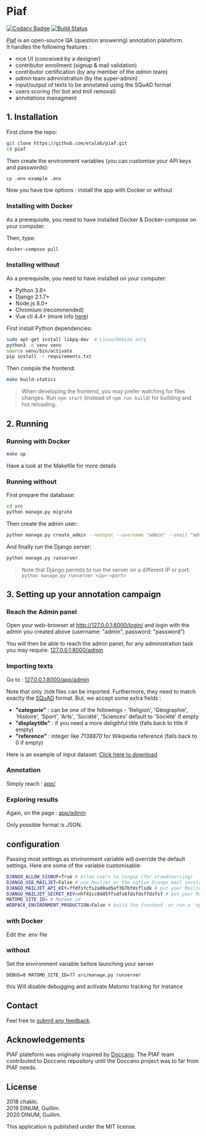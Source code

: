 # Piaf

[![Codacy Badge](https://api.codacy.com/project/badge/Grade/b64ba7294eca479181b52d30a7d2e9d7)](https://app.codacy.com/app/guillim/piaf?utm_source=github.com&utm_medium=referral&utm_content=etalab/piaf&utm_campaign=Badge_Grade_Dashboard)
[![Build Status](https://travis-ci.org/etalab/piaf.svg?branch=master)](https://travis-ci.org/etalab/piaf)

<abbr title="Pour Une IA Francophone">Piaf</abbr> is an open-source QA (question answering) annotation plateform.  
It handles the following features :  
* nice UI (conceived by a designer)
* contributor enrollment (signup & mail validation)
* contributor certification (by any member of the _admin_ team)
* _admin_ team administration (by the super-admin)
* input/output of texts to be annotated using the SQuAD format
* users scoring (for bot and troll removal)
* annotations managment


## 1. Installation

First clone the repo:

```bash
git clone https://github.com/etalab/piaf.git
cd piaf
```

Then create the environment variables (you can customise your API keys and passwords):
```bash
cp .env-example .env
```


Now you have tow options : install the app with Docker or without

### Installing with Docker

As a prerequisite, you need to have installed Docker & Docker-compose on your computer.

Then, type:

```bash
docker-compose pull
```

### Installing without

As a prerequisite, you need to have installed on your computer:

* Python 3.6+
* Django 2.1.7+
* Node.js 8.0+
* Chromium (recommended)
* Vue cli 4.4+  (more info [here](https://cli.vuejs.org/guide/installation.html))


First install Python dependencies:

```bash
sudo apt-get install libpq-dev  # Linux/Debian only
python3 -m venv venv
source venv/bin/activate
pip install -r requirements.txt
```

Then compile the frontend:

```bash
make build-statics
```

> When developing the frontend, you may prefer watching for files changes.
> Run `npm start` (instead of `npm run build`) for building and hot reloading.

## 2. Running


### Running with Docker

```bash
make up
```
Have a look at the Makefile for more details
### Running without

First prepare the database:

```bash
cd src
python manage.py migrate
```

Then create the admin user:

```bash
python manage.py create_admin --noinput --username "admin" --email "admin@example.com" --password "password"
```

And finally run the Django server:

```bash
python manage.py runserver
```

> Note that Django permits to run the server on a different IP or port. `python manage.py runserver <ip>:<port>`

## 3. Setting up your annotation campaign

### Reach the Admin panel
Open your web-browser at http://127.0.0.1:8000/login/ and login with the admin you created above (username: "admin", password: "password")

You will then be able to reach the admin panel, for any administration task you may require:
[127.0.0.1:8000/admin](http://127.0.0.1:8000/admin)


### Importing texts

Go to : [127.0.0.1:8000/app/admin](http://127.0.0.1:8000/app/admin)

Note that only `JSON` files can be imported. Furthermore, they need to match exaclty the [SQuAD](https://rajpurkar.github.io/SQuAD-explorer/) format. But, we accept some extra fields :
- __"categorie"__ : can be one of the followings - 'Religion', 'Géographie', 'Histoire', 'Sport', 'Arts', 'Société', 'Sciences' default to 'Société' if empty
- __"displaytitle"__ : if you need a more deligthful title (falls back to title if empty)
- __"reference"__ : integer like *7138870* for Wikipedia reference (falls back to 0 if empty)

Here is an example of input dataset: <a href="/input-dataset-example.json" download="example.json" target="_blank">Click here to download</a>


### Annotation

Simply reach : [app/](http://127.0.0.1:8000/app/)


### Exploring results

Again, on the page : [app/admin](http://127.0.0.1:8000/app/admin)

Only possible format is JSON.


## configuration

Passing most settings as environment variable will override the default settings. Here are some of the variable customisable:

```bash
DJANGO_ALLOW_SIGNUP=True # Allow users to singup (for crowdsourcing)
DJANGO_USE_MAILJET=False # use Mailjet or the native Django mail service
DJANGO_MAILJET_API_KEY=ffdfsfcfs2a00ad5ef367bfdsflsdk # put your Mailjet API key here, this is an example resulting in Errors
DJANGO_MAILJET_SECRET_KEY=nhf41cc0d45ffsdfs6fdsfdsffdsfsf # put your Mailjet API secret here, this is an example resulting in Errors
MATOMO_SITE_ID= # Matomo id
WEBPACK_ENVIRONMENT_PRODUCTION=False # build the frontend  or run a 'npm run serve'
```

### with Docker
Edit the .env file

### without
Set the environment variable before launching your server
```
DEBUG=0 MATOMO_SITE_ID=77 src/manage.py runserver
```

this Will disable debugging and activate Matomo tracking for instance

## Contact

Feel free to [submit any feedback](https://github.com/etalab/piaf/issues/new).


## Acknowledgements

PIAF plateform was originally inspired by [Doccano](https://github.com/chakki-works/doccano). The PIAF team contributed to Doccano repository until the Doccano project was to far from PIAF needs.

## License

2018 chakki.  
2019 DINUM, Guillim.  
2020 DINUM, Guillim.  

This application is published under the MIT license.
